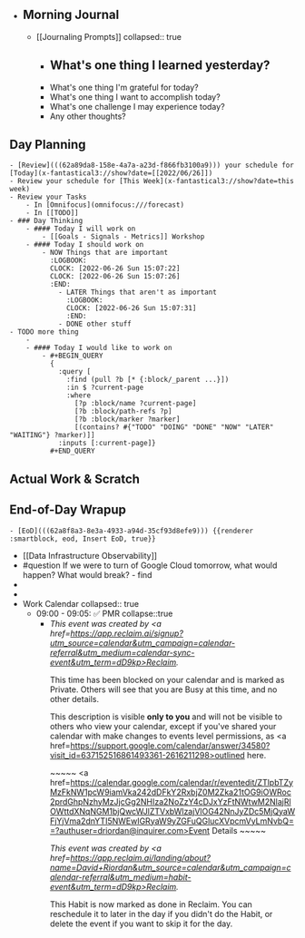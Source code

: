 - ## Morning Journal
	- [[Journaling Prompts]]
	  collapsed:: true
		- What's one thing I learned yesterday?
			-
		- What's one thing I'm grateful for today?
		- What's one thing I want to accomplish today?
		- What's one challenge I may experience today?
		- Any other thoughts?
## Day Planning
	- [Review](((62a89da8-158e-4a7a-a23d-f866fb3100a9))) your schedule for [Today](x-fantastical3://show?date=[[2022/06/26]])
	- Review your schedule for [This Week](x-fantastical3://show?date=this week)
	- Review your Tasks
		- In [Omnifocus](omnifocus:///forecast)
		- In [[TODO]]
	- ### Day Thinking
		- #### Today I will work on
			- [[Goals - Signals - Metrics]] Workshop
		- #### Today I should work on
			- NOW Things that are important
			  :LOGBOOK:
			  CLOCK: [2022-06-26 Sun 15:07:22]
			  CLOCK: [2022-06-26 Sun 15:07:26]
			  :END:
				- LATER Things that aren't as important
				  :LOGBOOK:
				  CLOCK: [2022-06-26 Sun 15:07:31]
				  :END:
				- DONE other stuff
	- TODO more thing
		-
		- #### Today I would like to work on
			- #+BEGIN_QUERY
			  {
			    :query [
			      :find (pull ?b [* {:block/_parent ...}])
			      :in $ ?current-page
			      :where
			        [?p :block/name ?current-page]
			        [?b :block/path-refs ?p]
			        [?b :block/marker ?marker]
			        [(contains? #{"TODO" "DOING" "DONE" "NOW" "LATER" "WAITING"} ?marker)]]
			    :inputs [:current-page]}
			  #+END_QUERY
## Actual Work & Scratch
## End-of-Day Wrapup
	- [EoD](((62a8f8a3-8e3a-4933-a94d-35cf93d8efe9))) {{renderer :smartblock, eod, Insert EoD, true}}
- [[Data Infrastructure Observability]]
- #question If we were to turn of Google Cloud tomorrow, what would happen? What would break? - find
-
-
- Work Calendar
  collapsed:: true
	- 09:00 - 09:05: ✅ PMR 
	  collapse::true
		- <i>This event was created by <a href=https://app.reclaim.ai/signup?utm_source=calendar&utm_campaign=calendar-referral&utm_medium=calendar-sync-event&utm_term=dD9kp>Reclaim</a>.</i><p>This time has been blocked on your calendar and is marked as Private. Others will see that you are Busy at this time, and no other details.</p><p>This description is visible <strong>only to you</strong> and will not be visible to others who view your calendar, except if you've shared your calendar with make changes to events level permissions, as <a href=https://support.google.com/calendar/answer/34580?visit_id=637152516861493361-2616211298>outlined here</a>.</p><p>~~~~~ <a href=https://calendar.google.com/calendar/r/eventedit/ZTlpbTZyMzFkNW1pcW9iamVka242dDFkY2RxbjZ0M2Zka21tOG9iOWRoc2prdGhpNzhyMzJjcGg2NHIza2NoZzY4cDJxYzFtNWtwM2NlajRlOWttdXNqNGM1bjQwcWJlZTVxbWlzajVlOG42NnJyZDc5MjQyaWFjYjVma2dnYTI5NWEwIGRyaW9yZGFuQGlucXVpcmVyLmNvbQ==?authuser=driordan@inquirer.com>Event Details</a> ~~~~~</p><i>This event was created by <a href=https://app.reclaim.ai/landing/about?name=David+Riordan&utm_source=calendar&utm_campaign=calendar-referral&utm_medium=habit-event&utm_term=dD9kp>Reclaim</a>.</i><p>This Habit is now marked as done in Reclaim. You can reschedule it to later in the day if you didn't do the Habit, or delete the event if you want to skip it for the day.</p>